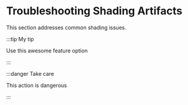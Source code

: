 # Troubleshooting Shading Artifacts

This section addresses common shading issues.

:::tip My tip

Use this awesome feature option

:::

:::danger Take care

This action is dangerous

:::
